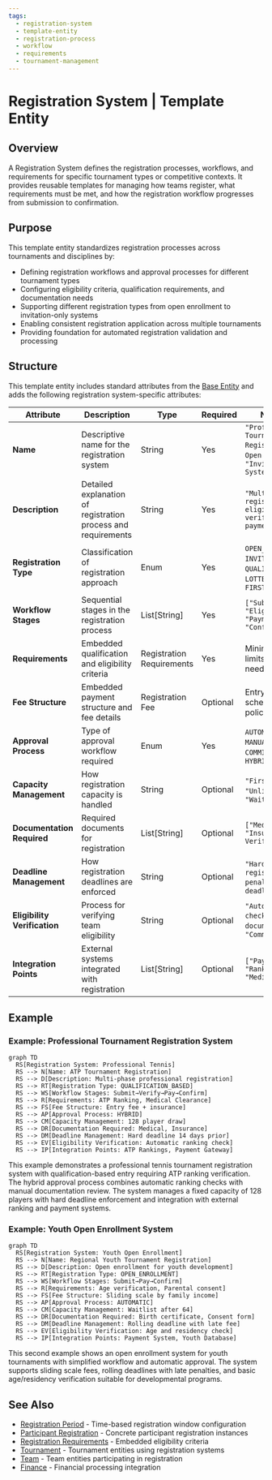 ```yaml
---
tags:
  - registration-system
  - template-entity
  - registration-process
  - workflow
  - requirements
  - tournament-management
---
```


# Registration System | Template Entity

## Overview

A Registration System defines the registration processes, workflows, and requirements for specific tournament types
or competitive contexts. It provides reusable templates for managing how teams register, what requirements must be
met, and how the registration workflow progresses from submission to confirmation.

## Purpose

This template entity standardizes registration processes across tournaments and disciplines by:

- Defining registration workflows and approval processes for different tournament types
- Configuring eligibility criteria, qualification requirements, and documentation needs
- Supporting different registration types from open enrollment to invitation-only systems
- Enabling consistent registration application across multiple tournaments
- Providing foundation for automated registration validation and processing

## Structure

This template entity includes standard attributes from the [Base Entity](../foundation/base_entity.md)
and adds the following registration system-specific attributes:

| Attribute | Description | Type | Required | Notes / Example |
|-----------|-------------|------|----------|-----------------|
| **Name** | Descriptive name for the registration system | String | Yes | `"Professional Tournament Registration"`, `"Youth Open Enrollment"`, `"Invitation Only System"` |
| **Description** | Detailed explanation of registration process and requirements | String | Yes | `"Multi-phase registration with eligibility verification and payment processing"` |
| **Registration Type** | Classification of registration approach | Enum | Yes | `OPEN_ENROLLMENT`, `INVITATION_ONLY`, `QUALIFICATION_BASED`, `LOTTERY_SYSTEM`, `FIRST_COME_FIRST_SERVED` |
| **Workflow Stages** | Sequential stages in the registration process | List[String] | Yes | `["Submission", "Eligibility Check", "Payment", "Confirmation"]` |
| **Requirements** | Embedded qualification and eligibility criteria | Registration Requirements | Yes | Minimum ranking, age limits, documentation needs |
| **Fee Structure** | Embedded payment structure and fee details | Registration Fee | Optional | Entry fees, payment schedules, refund policies |
| **Approval Process** | Type of approval workflow required | Enum | Yes | `AUTOMATIC`, `MANUAL_REVIEW`, `COMMITTEE_APPROVAL`, `HYBRID` |
| **Capacity Management** | How registration capacity is handled | String | Optional | `"First 64 teams"`, `"Unlimited capacity"`, `"Waitlist after 32"` |
| **Documentation Required** | Required documents for registration | List[String] | Optional | `["Medical Certificate", "Insurance Proof", "Age Verification"]` |
| **Deadline Management** | How registration deadlines are enforced | String | Optional | `"Hard deadline"`, `"Late registration with penalty"`, `"Rolling deadline"` |
| **Eligibility Verification** | Process for verifying team eligibility | String | Optional | `"Automatic ranking check"`, `"Manual document review"`, `"Committee assessment"` |
| **Integration Points** | External systems integrated with registration | List[String] | Optional | `["Payment Gateway", "Ranking System", "Medical Database"]` |

## Example

### Example: Professional Tournament Registration System

```mermaid
graph TD
  RS[Registration System: Professional Tennis]
  RS --> N[Name: ATP Tournament Registration]
  RS --> D[Description: Multi-phase professional registration]
  RS --> RT[Registration Type: QUALIFICATION_BASED]
  RS --> WS[Workflow Stages: Submit→Verify→Pay→Confirm]
  RS --> R[Requirements: ATP Ranking, Medical Clearance]
  RS --> FS[Fee Structure: Entry fee + insurance]
  RS --> AP[Approval Process: HYBRID]
  RS --> CM[Capacity Management: 128 player draw]
  RS --> DR[Documentation Required: Medical, Insurance]
  RS --> DM[Deadline Management: Hard deadline 14 days prior]
  RS --> EV[Eligibility Verification: Automatic ranking check]
  RS --> IP[Integration Points: ATP Rankings, Payment Gateway]
```

This example demonstrates a professional tennis tournament registration system with qualification-based entry
requiring ATP ranking verification. The hybrid approval process combines automatic ranking checks with manual
documentation review. The system manages a fixed capacity of 128 players with hard deadline enforcement and
integration with external ranking and payment systems.

### Example: Youth Open Enrollment System

```mermaid
graph TD
  RS[Registration System: Youth Open Enrollment]
  RS --> N[Name: Regional Youth Tournament Registration]
  RS --> D[Description: Open enrollment for youth development]
  RS --> RT[Registration Type: OPEN_ENROLLMENT]
  RS --> WS[Workflow Stages: Submit→Pay→Confirm]
  RS --> R[Requirements: Age verification, Parental consent]
  RS --> FS[Fee Structure: Sliding scale by family income]
  RS --> AP[Approval Process: AUTOMATIC]
  RS --> CM[Capacity Management: Waitlist after 64]
  RS --> DR[Documentation Required: Birth certificate, Consent form]
  RS --> DM[Deadline Management: Rolling deadline with late fee]
  RS --> EV[Eligibility Verification: Age and residency check]
  RS --> IP[Integration Points: Payment System, Youth Database]
```

This second example shows an open enrollment system for youth tournaments with simplified workflow and automatic
approval. The system supports sliding scale fees, rolling deadlines with late penalties, and basic age/residency
verification suitable for developmental programs.

## See Also

- [Registration Period](./period.md) - Time-based registration window configuration
- [Participant Registration](./registration.md) - Concrete participant registration instances
- [Registration Requirements](./requirements.md) - Embedded eligibility criteria
- [Tournament](../tournament/tournament.md) - Tournament entities using registration systems
- [Team](../team/team.md) - Team entities participating in registration
- [Finance](../finance/README.md) - Financial processing integration
